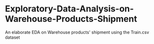 # Exploratory-Data-Analysis-on-Warehouse-Products-Shipment
An elaborate EDA on Warehouse products' shipment using the Train.csv dataset
